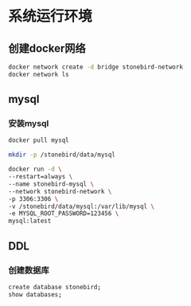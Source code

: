 # 系统运行环境

## 创建docker网络
```bash
docker network create -d bridge stonebird-network
docker network ls
```

## mysql

### 安装mysql
```bash
docker pull mysql

mkdir -p /stonebird/data/mysql

docker run -d \
--restart=always \
--name stonebird-mysql \
--network stonebird-network \
-p 3306:3306 \
-v /stonebird/data/mysql:/var/lib/mysql \
-e MYSQL_ROOT_PASSWORD=123456 \
mysql:latest
```


## DDL
### 创建数据库
```bash
create database stonebird;
show databases;
```
